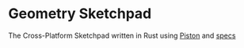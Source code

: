 # Geometry Sketchpad

The Cross-Platform Sketchpad written in Rust using [Piston](https://www.piston.rs) and [specs](https://slide-rs.github.io/specs/)
